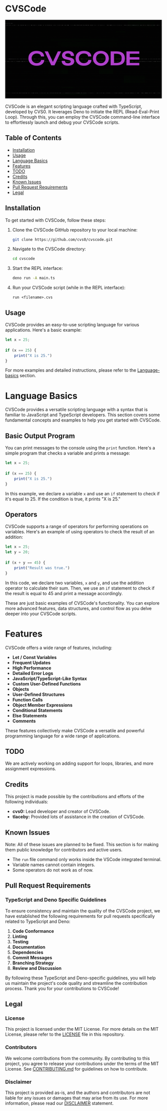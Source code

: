 # CVSCode

![Banner](images/banner.png)

CVSCode is an elegant scripting language crafted with TypeScript, developed by CVS0. It leverages Deno to initiate the REPL (Read-Eval-Print Loop). Through this, you can employ the CVSCode command-line interface to effortlessly launch and debug your CVSCode scripts.

## Table of Contents
- [Installation](#installation)
- [Usage](#usage)
- [Language Basics](#language-basics)
- [Features](#features)
- [TODO](#todo)
- [Credits](#credits)
- [Known Issues](#known-issues)
- [Pull Request Requirements](#pull-request-requirements)
- [Legal](#legal)

## Installation

To get started with CVSCode, follow these steps:

1. Clone the CVSCode GitHub repository to your local machine:

    ```bash
    git clone https://github.com/cvs0/cvscode.git
    ```

2. Navigate to the CVSCode directory:

    ```bash
    cd cvscode
    ```

3. Start the REPL interface:

    ```bash
    deno run -A main.ts
    ```

4. Run your CVSCode script (while in the REPL interface):

    ```shell
    run <filename>.cvs
    ```

## Usage

CVSCode provides an easy-to-use scripting language for various applications. Here's a basic example:

```typescript
let x = 25;

if (x == 25) {
    print("X is 25.")
}
```

For more examples and detailed instructions, please refer to the [Language-basics](#language-basics) section.

# Language Basics

CVSCode provides a versatile scripting language with a syntax that is familiar to JavaScript and TypeScript developers. This section covers some fundamental concepts and examples to help you get started with CVSCode.

## Basic Output Program

You can print messages to the console using the `print` function. Here's a simple program that checks a variable and prints a message:

```typescript
let x = 25;

if (x == 25) {
    print("X is 25.")
}
```

In this example, we declare a variable `x` and use an `if` statement to check if it's equal to 25. If the condition is true, it prints "X is 25."

## Operators

CVSCode supports a range of operators for performing operations on variables. Here's an example of using operators to check the result of an addition:

```typescript
let x = 25;
let y = 20;

if (x + y == 45) {
    print("Result was true.")
}
```

In this code, we declare two variables, `x` and `y`, and use the addition operator to calculate their sum. Then, we use an `if` statement to check if the result is equal to 45 and print a message accordingly.

These are just basic examples of CVSCode's functionality. You can explore more advanced features, data structures, and control flow as you delve deeper into your CVSCode scripts.

# Features

CVSCode offers a wide range of features, including:

- **Let / Const Variables**
- **Frequent Updates**
- **High Performance**
- **Detailed Error Logs**
- **JavaScript/TypeScript-Like Syntax**
- **Custom User-Defined Functions**
- **Objects**
- **User-Defined Structures**
- **Function Calls**
- **Object Member Expressions**
- **Conditional Statements**
- **Else Statements**
- **Comments**

These features collectively make CVSCode a versatile and powerful programming language for a wide range of applications.

## TODO

We are actively working on adding support for loops, libraries, and more assignment expressions.

## Credits

This project is made possible by the contributions and efforts of the following individuals:

- **cvs0:** Lead developer and creator of CVSCode.
- **tlaceby:** Provided lots of assistance in the creation of CVSCode.

## Known Issues

Note: All of these issues are planned to be fixed. This section is for making them public knowledge for contributors and active users.

- The `run` file command only works inside the VSCode integrated terminal.
- Variable names cannot contain integers.
- Some operators do not work as of now.

## Pull Request Requirements

### TypeScript and Deno Specific Guidelines

To ensure consistency and maintain the quality of the CVSCode project, we have established the following requirements for pull requests specifically related to TypeScript and Deno:

1. **Code Conformance**
2. **Linting**
3. **Testing**
4. **Documentation**
5. **Dependencies**
6. **Commit Messages**
7. **Branching Strategy**
8. **Review and Discussion**

By following these TypeScript and Deno-specific guidelines, you will help us maintain the project's code quality and streamline the contribution process. Thank you for your contributions to CVSCode!

## Legal

### License

This project is licensed under the MIT License. For more details on the MIT License, please refer to the [LICENSE](LICENSE) file in this repository.

### Contributors

We welcome contributions from the community. By contributing to this project, you agree to release your contributions under the terms of the MIT License. See [CONTRIBUTING.md](docs/CONTRIBUTING.md) for guidelines on how to contribute.

### Disclaimer

This project is provided as-is, and the authors and contributors are not liable for any issues or damages that may arise from its use. For more information, please read our [DISCLAIMER](docs/DISCLAIMER.md) statement.